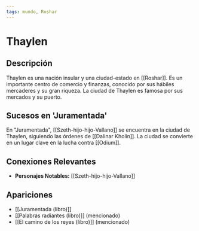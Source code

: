 ```yaml
---
tags: mundo, Roshar
---
```


# Thaylen

## Descripción
Thaylen es una nación insular y una ciudad-estado en [[Roshar]]. Es un importante centro de comercio y finanzas, conocido por sus hábiles mercaderes y su gran riqueza. La ciudad de Thaylen es famosa por sus mercados y su puerto.

## Sucesos en 'Juramentada'
En "Juramentada", [[Szeth-hijo-hijo-Vallano]] se encuentra en la ciudad de Thaylen, siguiendo las órdenes de [[Dalinar Kholin]]. La ciudad se convierte en un lugar clave en la lucha contra [[Odium]].

## Conexiones Relevantes
* **Personajes Notables:** [[Szeth-hijo-hijo-Vallano]]

## Apariciones
* [[Juramentada (libro)]]
* [[Palabras radiantes (libro)]] (mencionado)
* [[El camino de los reyes (libro)]] (mencionado)
